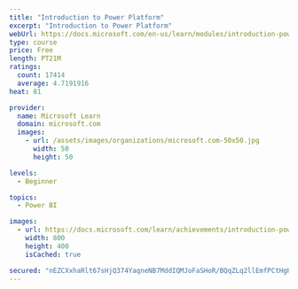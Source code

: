 ```yaml
---
title: "Introduction to Power Platform"
excerpt: "Introduction to Power Platform"
webUrl: https://docs.microsoft.com/en-us/learn/modules/introduction-power-platform/
type: course
price: Free
length: PT21M
ratings:
  count: 17414
  average: 4.7191916
heat: 81

provider:
  name: Microsoft Learn
  domain: microsoft.com
  images:
    - url: /assets/images/organizations/microsoft.com-50x50.jpg
      width: 50
      height: 50

levels:
  - Beginner

topics:
  - Power BI

images:
  - url: https://docs.microsoft.com/learn/achievements/introduction-power-platform-social.png
    width: 800
    height: 400
    isCached: true

secured: "nEZCXxhaRlt67sHjQ374YaqneNB7MddIQMJoFaSHoR/BQqZLq2llEmfPCtHgKIEUiis8gaM58hYprMc8k3a9wO5exF2U33ZLwxzUo/DJP/79Y6j1Ln69u53xId5oUMYgZDkh1bv4oF9G+c5pmmFWH5tuJabKta5LUUo+E8M6+r7FU01UnyQJGIbEGOVyhluIeBLNnesqf6fukCHOBkcWL6TliFB43cXAkrly+L8/0StRKwLLtax9xRwldrEeBv3JC1lffI2764AU09x6+zbBDefW8rALFeemSGCJge+TKy63ePLo6cORVlcTsz6MD9kVe+FbQhKtrozTsae2jh176Ukl2cSzph91jc4ZI13sycbnz9fW2AMFqpFszkaenNKLVHommFUAX2xc84UhCvXUHCxYzVRi8NMGb0OUeUxNpKKk+BMSqI9wNYeV4P42EvkL;t2QJcgngnrJuCk/Lc03O8w=="
---
```


